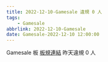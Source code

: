 ```yaml
---
title: 2022-12-10-Gamesale 違規 0 人
tags:
    - Gamesale
abbrlink: 2022-12-10-Gamesale
date: Gamesale-2022-12-10 12:00:00
---
```

Gamesale 板 [板規連結](https://www.ptt.cc/bbs/Gossiping/M.1637425085.A.07D.html)
昨天違規 0 人
